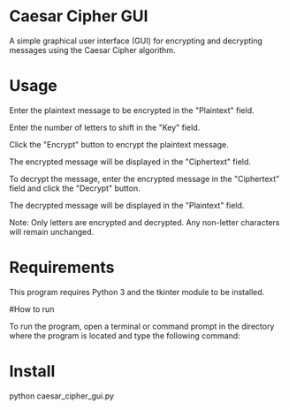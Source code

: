 # Caesar Cipher GUI
A simple graphical user interface (GUI) for encrypting and decrypting messages using the Caesar Cipher algorithm.

# Usage

Enter the plaintext message to be encrypted in the "Plaintext" field.

Enter the number of letters to shift in the "Key" field.

Click the "Encrypt" button to encrypt the plaintext message.

The encrypted message will be displayed in the "Ciphertext" field.

To decrypt the message, enter the encrypted message in the "Ciphertext" field and click the "Decrypt" button.

The decrypted message will be displayed in the "Plaintext" field.

Note: Only letters are encrypted and decrypted. Any non-letter characters will remain unchanged.

# Requirements

This program requires Python 3 and the tkinter module to be installed.

#How to run

To run the program, open a terminal or command prompt in the directory where the program is located and type the following command:

# Install

python caesar_cipher_gui.py

